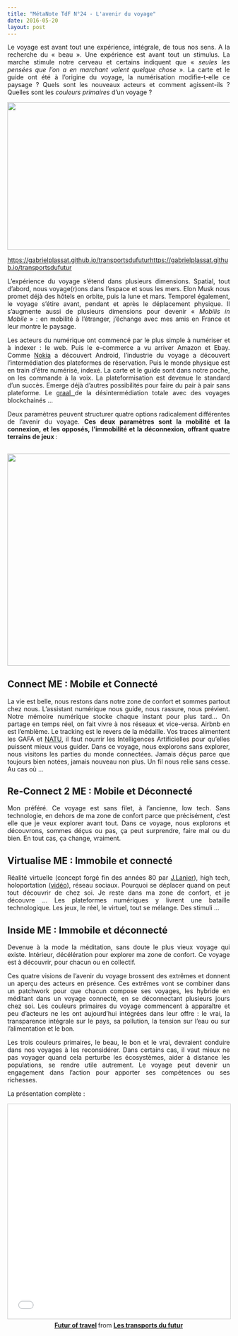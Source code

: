 ```yaml
---
title: "MétaNote TdF N°24 - L'avenir du voyage"
date: 2016-05-20
layout: post
---
```


<p style="text-align: justify;">Le voyage est avant tout une expérience, intégrale, de tous nos sens. A la recherche du « beau ». Une expérience est avant tout un stimulus. La marche stimule notre cerveau et certains indiquent que « <em>seules les pensées que l’on a en marchant valent quelque chose</em> ». La carte et le guide ont été à l’origine du voyage, la numérisation modifie-t-elle ce paysage ? Quels sont les nouveaux acteurs et comment agissent-ils ? Quelles sont les <em>couleurs primaires</em> d’un voyage ?</p>

<img class="center aligncenter" src="https://media.licdn.com/mpr/mpr/AAEAAQAAAAAAAAiNAAAAJDZhMzUzZjc0LTNmZDktNDMzMi05ZDk2LTRkMGUwNzZhNzRhZA.jpg" alt="" width="598" height="334" />


https://gabrielplassat.github.io/transportsdufuturhttps://gabrielplassat.github.io/transportsdufutur
<!--more-->

<p style="text-align: justify;">L’expérience du voyage s’étend dans plusieurs dimensions. Spatial, tout d’abord, nous voyage(r)ons dans l’espace et sous les mers. Elon Musk nous promet déjà des hôtels en orbite, puis la lune et mars. Temporel également, le voyage s’étire avant, pendant et après le déplacement physique. Il s’augmente aussi de plusieurs dimensions pour devenir « <em>Mobilis in Mobile</em> » : en mobilité à l’étranger, j’échange avec mes amis en France et leur montre le paysage.</p>

<p style="text-align: justify;">Les acteurs du numérique ont commencé par le plus simple à numériser et à indexer : le web. Puis le e-commerce a vu arriver Amazon et Ebay. Comme <a href="http://transportsdufutur.ademe.fr/2016/02/constructeurs-vos-plateformes-brulent.html?s=nokia" target="_blank" rel="nofollow noopener">Nokia</a> a découvert Android, l’industrie du voyage a découvert l’intermédiation des plateformes de réservation. Puis le monde physique est en train d'être numérisé, indexé. La carte et le guide sont dans notre poche, on les commande à la voix. La plateformisation est devenue le standard d’un succès. Emerge déjà d’autres possibilités pour faire du pair à pair sans plateforme. Le <a href="http://transportsdufutur.ademe.fr/2016/05/choc-venir-maintenant.html" target="_blank" rel="nofollow noopener">graal </a>de la désintermédiation totale avec des voyages blockchainés …</p>

<p style="text-align: justify;">Deux paramètres peuvent structurer quatre options radicalement différentes de l’avenir du voyage. <strong>Ces deux paramètres sont la mobilité et la connexion, et les opposés, l’immobilité et la déconnexion, offrant quatre terrains de jeux </strong>:</p>



<h2><img class="center aligncenter" src="https://media.licdn.com/mpr/mpr/AAEAAQAAAAAAAAldAAAAJDg0YTYzY2I5LTA3NGMtNGZhNC04NWI5LTBjNTBiYzZhOTYxZA.png" alt="" width="640" height="479" /></h2>

<h2><strong>Connect ME : Mobile et Connecté</strong></h2>

<p style="text-align: justify;">La vie est belle, nous restons dans notre zone de confort et sommes partout chez nous. L’assistant numérique nous guide, nous rassure, nous prévient. Notre mémoire numérique stocke chaque instant pour plus tard… On partage en temps réel, on fait vivre à nos réseaux et vice-versa. Airbnb en est l’emblème. Le tracking est le revers de la médaille. Vos traces alimentent les GAFA et <a href="https://www.linkedin.com/pulse/qui-sont-les-natu-ne-vous-fiez-pas-aux-apparences-gabriel-plassat" target="_blank" rel="nofollow noopener">NATU</a>, il faut nourrir les Intelligences Artificielles pour qu’elles puissent mieux vous guider. Dans ce voyage, nous explorons sans explorer, nous visitons les parties du monde connectées. Jamais déçus parce que toujours bien notées, jamais nouveau non plus. Un fil nous relie sans cesse. Au cas où …</p>



<h2 style="text-align: justify;"><strong>Re-Connect 2 ME : Mobile et Déconnecté</strong></h2>

<p style="text-align: justify;">Mon préféré. Ce voyage est sans filet, à l’ancienne, low tech. Sans technologie, en dehors de ma zone de confort parce que précisément, c’est elle que je veux explorer avant tout. Dans ce voyage, nous explorons et découvrons, sommes déçus ou pas, ça peut surprendre, faire mal ou du bien. En tout cas, ça change, vraiment.</p>



<h2 style="text-align: justify;"><strong>Virtualise ME : Immobile et connecté</strong></h2>

<p style="text-align: justify;">Réalité virtuelle (concept forgé fin des années 80 par <a href="http://www.jaronlanier.com/" target="_blank" rel="nofollow noopener">J.Lanier</a>), high tech, holoportation (<a href="https://www.youtube.com/watch?v=7d59O6cfaM0" target="_blank" rel="nofollow noopener">vidéo</a>), réseau sociaux. Pourquoi se déplacer quand on peut tout découvrir de chez soi. Je reste dans ma zone de confort, et je découvre … Les plateformes numériques y livrent une bataille technologique. Les jeux, le réel, le virtuel, tout se mélange. Des stimuli ...</p>



<h2 style="text-align: justify;"><strong>Inside ME : Immobile et déconnecté</strong></h2>

<p style="text-align: justify;">Devenue à la mode la méditation, sans doute le plus vieux voyage qui existe. Intérieur, décélération pour explorer ma zone de confort. Ce voyage est à découvrir, pour chacun ou en collectif.</p>

<p style="text-align: justify;">Ces quatre visions de l’avenir du voyage brossent des extrêmes et donnent un aperçu des acteurs en présence. Ces extrêmes vont se combiner dans un patchwork pour que chacun compose ses voyages, les hybride en méditant dans un voyage connecté, en se déconnectant plusieurs jours chez soi. Les couleurs primaires du voyage commencent à apparaître et peu d’acteurs ne les ont aujourd’hui intégrées dans leur offre : le vrai, la transparence intégrale sur le pays, sa pollution, la tension sur l’eau ou sur l’alimentation et le bon.</p>

<p style="text-align: justify;">Les trois couleurs primaires, le beau, le bon et le vrai, devraient conduire dans nos voyages à les reconsidérer. Dans certains cas, il vaut mieux ne pas voyager quand cela perturbe les écosystèmes, aider à distance les populations, se rendre utile autrement. Le voyage peut devenir un engagement dans l’action pour apporter ses compétences ou ses richesses.</p>

<p style="text-align: justify;">La présentation complète :</p>

<p style="text-align: center;"><iframe style="border: 1px solid #CCC; border-width: 1px; margin-bottom: 5px; max-width: 100%;" src="//www.slideshare.net/slideshow/embed_code/key/tKLXzZUi1EffDk" width="595" height="485" frameborder="0" marginwidth="0" marginheight="0" scrolling="no" allowfullscreen="allowfullscreen"> </iframe><strong><a title="Futur of travel" href="//www.slideshare.net/transportsdufutur/futur-of-travel" target="_blank" rel="noopener">Futur of travel</a> </strong> from <strong><a href="//www.slideshare.net/transportsdufutur" target="_blank" rel="noopener">Les transports du futur</a></strong></p>